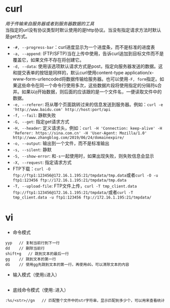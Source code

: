 # curl
*用于传输来自服务器或者到服务器数据的工具*  
当指定的url没有协议类型时默认使用的是http协议。当没有指定请求方法时默认是get方式。

- `-#, --progress-bar`：curl进度显示为一个进度条，而不是标准的进度表
- `-a, --append`: (FTP/SFTP)当在上传中使用，告诉curl追加到目标文件而不是覆盖它，如果文件不存在将创建它。
- `-d, --data`: 使用该选项默认请求方式是post，指定向服务器发送的数据。这和提交表单的按钮是同样的，默认curl使用content-type application/x-www-form-urlencoded将数据传输给服务器。也可以使用`-F, form`指定。如果这些命令在同一个命令行使用多次，这些数据片段将使用指定的分隔符`&`合并。如果以`@`开始数据，则后面的应该跟的是一个文件名，一便读取文件中的数据。
- `-e, --referer`: 将从哪个页面跳转过来的信息发送到服务器。例如：`curl -e 'http://www.baidu.com' http://host:port/api`
- `-f, --fail`: 静默失败
- `-G, --get`: 指定get请求方式
- `-H, --header`: 定义请求头，例如：`curl -H 'Connection: keep-alive' -H 'Referer: https://sina.com.cn' -H 'User-Agent: Mozilla/1.0' http://www.zhangblog.com/2019/06/24/domainexpire/`
- `-o, --output`: 输出到一个文件，而不是标准输出
- `-s, --silent`: 静默
- `-S, --show-error`: 和`-s`一起使用时，如果出现失败，则失败信息会显示
- `-X, --request`: 指定请求方式
- FTP下载：`curl -O ftp://ftp1:123456@172.16.1.195:21/tmpdata/tmp.data`或者`curl -O -u ftp1:123456 ftp://172.16.1.195:21/tmpdata/tmp.data`
- `-T, --upload-file`: FTP文件上传，`curl -T tmp_client.data ftp://ftp1:123456@172.16.1.195:21/tmpdata/`或者`curl -T tmp_client.data -u ftp1:123456 ftp://172.16.1.195:21/tmpdata/`

# vi
- 命令模式
```
yyp   // 复制当前行到下一行
dd    // 删除当前行
shift+g   // 跳到文本的最后一行
gg    // 跳到文本的第一行
dG    // 使用gg先跳到文本的第一行，再使用dG，可以清除文本的内容
```
- 输入模式（使用`i`进入）
```
```

- 底线命令模式（使用`:`进入）
```
:%s/<str>//gn   // 匹配整个文件中的str字符串，显示匹配到多少个，可以用来查看统计
```